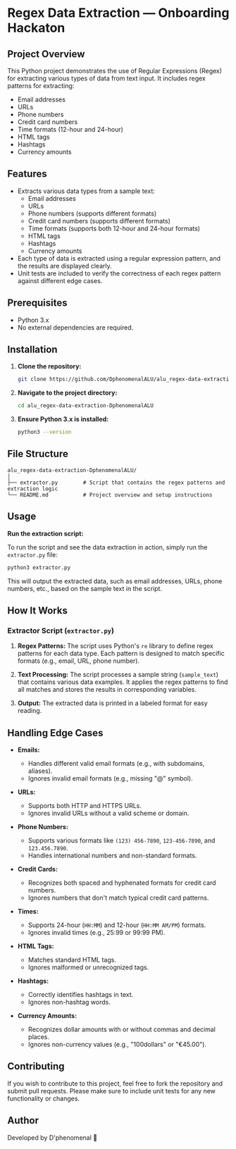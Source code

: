 
# Regex Data Extraction — Onboarding Hackaton

## Project Overview

This Python project demonstrates the use of Regular Expressions (Regex) for extracting various types of data from text input. It includes regex patterns for extracting:

- Email addresses
- URLs
- Phone numbers
- Credit card numbers
- Time formats (12-hour and 24-hour)
- HTML tags
- Hashtags
- Currency amounts

## Features

- Extracts various data types from a sample text:
  - Email addresses
  - URLs
  - Phone numbers (supports different formats)
  - Credit card numbers (supports different formats)
  - Time formats (supports both 12-hour and 24-hour formats)
  - HTML tags
  - Hashtags
  - Currency amounts
- Each type of data is extracted using a regular expression pattern, and the results are displayed clearly.
- Unit tests are included to verify the correctness of each regex pattern against different edge cases.

## Prerequisites

- Python 3.x
- No external dependencies are required.

## Installation

1. **Clone the repository:**
   ```bash
   git clone https://github.com/DphenomenalALU/alu_regex-data-extraction-DphenomenalALU.git
   ```

2. **Navigate to the project directory:**
   ```bash
   cd alu_regex-data-extraction-DphenomenalALU
   ```

3. **Ensure Python 3.x is installed:**
   ```bash
   python3 --version
   ```

## File Structure

```
alu_regex-data-extraction-DphenomenalALU/
│
├── extractor.py        # Script that contains the regex patterns and extraction logic
└── README.md           # Project overview and setup instructions
```

## Usage

**Run the extraction script:**

   To run the script and see the data extraction in action, simply run the `extractor.py` file:

   ```bash
   python3 extractor.py
   ```

   This will output the extracted data, such as email addresses, URLs, phone numbers, etc., based on the sample text in the script.

## How It Works

### Extractor Script (`extractor.py`)

1. **Regex Patterns:**
   The script uses Python's `re` library to define regex patterns for each data type. Each pattern is designed to match specific formats (e.g., email, URL, phone number).

2. **Text Processing:**
   The script processes a sample string (`sample_text`) that contains various data examples. It applies the regex patterns to find all matches and stores the results in corresponding variables.

3. **Output:**
   The extracted data is printed in a labeled format for easy reading.

## Handling Edge Cases

- **Emails:**
  - Handles different valid email formats (e.g., with subdomains, aliases).
  - Ignores invalid email formats (e.g., missing "@" symbol).
  
- **URLs:**
  - Supports both HTTP and HTTPS URLs.
  - Ignores invalid URLs without a valid scheme or domain.

- **Phone Numbers:**
  - Supports various formats like `(123) 456-7890`, `123-456-7890`, and `123.456.7890`.
  - Handles international numbers and non-standard formats.

- **Credit Cards:**
  - Recognizes both spaced and hyphenated formats for credit card numbers.
  - Ignores numbers that don't match typical credit card patterns.

- **Times:**
  - Supports 24-hour (`HH:MM`) and 12-hour (`HH:MM AM/PM`) formats.
  - Ignores invalid times (e.g., 25:99 or 99:99 PM).

- **HTML Tags:**
  - Matches standard HTML tags.
  - Ignores malformed or unrecognized tags.

- **Hashtags:**
  - Correctly identifies hashtags in text.
  - Ignores non-hashtag words.

- **Currency Amounts:**
  - Recognizes dollar amounts with or without commas and decimal places.
  - Ignores non-currency values (e.g., "100dollars" or "€45.00").

## Contributing

If you wish to contribute to this project, feel free to fork the repository and submit pull requests. Please make sure to include unit tests for any new functionality or changes.

## Author

Developed by D'phenomenal 🚀